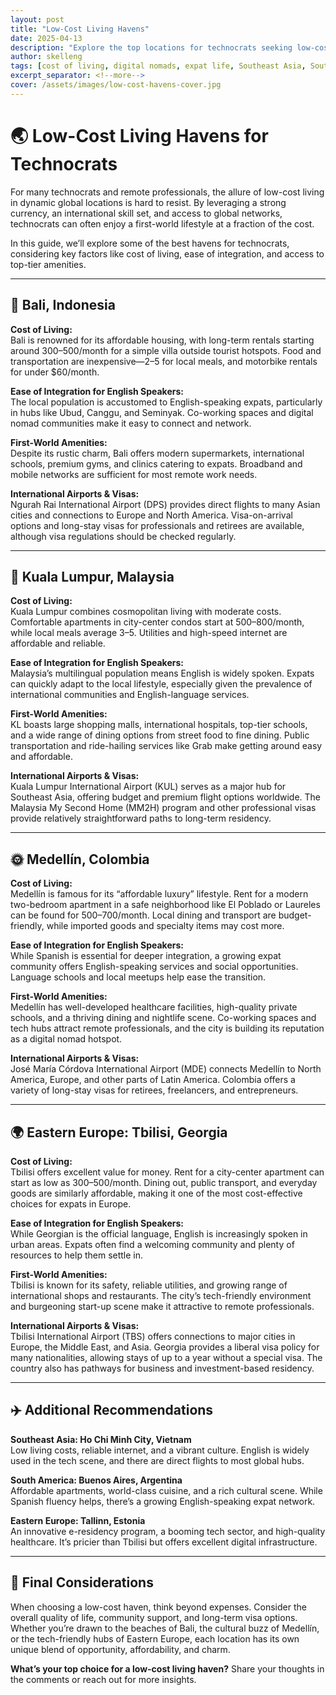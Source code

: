 ```yaml
---
layout: post
title: "Low-Cost Living Havens"
date: 2025-04-13
description: "Explore the top locations for technocrats seeking low-cost living, first-world amenities, and ease of integration."
author: skelleng
tags: [cost of living, digital nomads, expat life, Southeast Asia, South America, Eastern Europe, remote work]
excerpt_separator: <!--more-->
cover: /assets/images/low-cost-havens-cover.jpg
---
```


# 🌏 Low-Cost Living Havens for Technocrats

For many technocrats and remote professionals, the allure of low-cost living in dynamic global locations is hard to resist. By leveraging a strong currency, an international skill set, and access to global networks, technocrats can often enjoy a first-world lifestyle at a fraction of the cost.

In this guide, we’ll explore some of the best havens for technocrats, considering key factors like cost of living, ease of integration, and access to top-tier amenities.

<!--more-->

---

## 🌴 Bali, Indonesia

**Cost of Living:**  
Bali is renowned for its affordable housing, with long-term rentals starting around $300–$500/month for a simple villa outside tourist hotspots. Food and transportation are inexpensive—$2–$5 for local meals, and motorbike rentals for under $60/month.

**Ease of Integration for English Speakers:**  
The local population is accustomed to English-speaking expats, particularly in hubs like Ubud, Canggu, and Seminyak. Co-working spaces and digital nomad communities make it easy to connect and network.

**First-World Amenities:**  
Despite its rustic charm, Bali offers modern supermarkets, international schools, premium gyms, and clinics catering to expats. Broadband and mobile networks are sufficient for most remote work needs.

**International Airports & Visas:**  
Ngurah Rai International Airport (DPS) provides direct flights to many Asian cities and connections to Europe and North America. Visa-on-arrival options and long-stay visas for professionals and retirees are available, although visa regulations should be checked regularly.

---

## 🌆 Kuala Lumpur, Malaysia

**Cost of Living:**  
Kuala Lumpur combines cosmopolitan living with moderate costs. Comfortable apartments in city-center condos start at $500–$800/month, while local meals average $3–$5. Utilities and high-speed internet are affordable and reliable.

**Ease of Integration for English Speakers:**  
Malaysia’s multilingual population means English is widely spoken. Expats can quickly adapt to the local lifestyle, especially given the prevalence of international communities and English-language services.

**First-World Amenities:**  
KL boasts large shopping malls, international hospitals, top-tier schools, and a wide range of dining options from street food to fine dining. Public transportation and ride-hailing services like Grab make getting around easy and affordable.

**International Airports & Visas:**  
Kuala Lumpur International Airport (KUL) serves as a major hub for Southeast Asia, offering budget and premium flight options worldwide. The Malaysia My Second Home (MM2H) program and other professional visas provide relatively straightforward paths to long-term residency.

---

## 🌞 Medellín, Colombia

**Cost of Living:**  
Medellín is famous for its “affordable luxury” lifestyle. Rent for a modern two-bedroom apartment in a safe neighborhood like El Poblado or Laureles can be found for $500–$700/month. Local dining and transport are budget-friendly, while imported goods and specialty items may cost more.

**Ease of Integration for English Speakers:**  
While Spanish is essential for deeper integration, a growing expat community offers English-speaking services and social opportunities. Language schools and local meetups help ease the transition.

**First-World Amenities:**  
Medellín has well-developed healthcare facilities, high-quality private schools, and a thriving dining and nightlife scene. Co-working spaces and tech hubs attract remote professionals, and the city is building its reputation as a digital nomad hotspot.

**International Airports & Visas:**  
José María Córdova International Airport (MDE) connects Medellín to North America, Europe, and other parts of Latin America. Colombia offers a variety of long-stay visas for retirees, freelancers, and entrepreneurs.

---

## 🌍 Eastern Europe: Tbilisi, Georgia

**Cost of Living:**  
Tbilisi offers excellent value for money. Rent for a city-center apartment can start as low as $300–$500/month. Dining out, public transport, and everyday goods are similarly affordable, making it one of the most cost-effective choices for expats in Europe.

**Ease of Integration for English Speakers:**  
While Georgian is the official language, English is increasingly spoken in urban areas. Expats often find a welcoming community and plenty of resources to help them settle in.

**First-World Amenities:**  
Tbilisi is known for its safety, reliable utilities, and growing range of international shops and restaurants. The city’s tech-friendly environment and burgeoning start-up scene make it attractive to remote professionals.

**International Airports & Visas:**  
Tbilisi International Airport (TBS) offers connections to major cities in Europe, the Middle East, and Asia. Georgia provides a liberal visa policy for many nationalities, allowing stays of up to a year without a special visa. The country also has pathways for business and investment-based residency.

---

## ✈️ Additional Recommendations

**Southeast Asia: Ho Chi Minh City, Vietnam**  
Low living costs, reliable internet, and a vibrant culture. English is widely used in the tech scene, and there are direct flights to most global hubs.

**South America: Buenos Aires, Argentina**  
Affordable apartments, world-class cuisine, and a rich cultural scene. While Spanish fluency helps, there’s a growing English-speaking expat network.

**Eastern Europe: Tallinn, Estonia**  
An innovative e-residency program, a booming tech sector, and high-quality healthcare. It’s pricier than Tbilisi but offers excellent digital infrastructure.

---

## 🔑 Final Considerations

When choosing a low-cost haven, think beyond expenses. Consider the overall quality of life, community support, and long-term visa options. Whether you’re drawn to the beaches of Bali, the cultural buzz of Medellín, or the tech-friendly hubs of Eastern Europe, each location has its own unique blend of opportunity, affordability, and charm.

**What’s your top choice for a low-cost living haven?** Share your thoughts in the comments or reach out for more insights.
